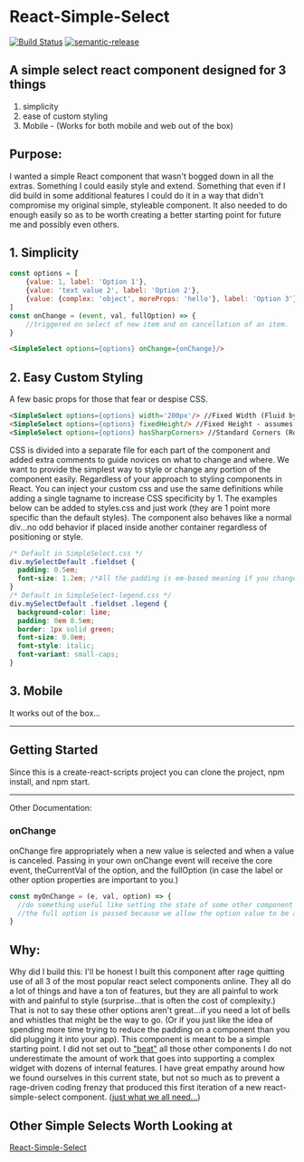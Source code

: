 # React-Simple-Select
[![Build Status](https://travis-ci.com/shaefer/react-simple-select.svg?branch=master)](https://travis-ci.com/shaefer/react-simple-select)
[![semantic-release](https://img.shields.io/badge/%20%20%F0%9F%93%A6%F0%9F%9A%80-semantic--release-e10079.svg)](https://github.com/semantic-release/semantic-release)
## A simple select react component designed for 3 things
1. simplicity 
2. ease of custom styling 
3. Mobile - (Works for both mobile and web out of the box)

## Purpose:
I wanted a simple React component that wasn't bogged down in all the extras. Something I could easily style and extend. Something that even if I did build in some additional features I could do it in a way that didn't compromise my original simple, styleable component. It also needed to do enough easily so as to be worth creating a better starting point for future me and possibly even others.

## 1. Simplicity
```javascript
const options = [
    {value: 1, label: 'Option 1'},
    {value: 'text value 2', label: 'Option 2'},
    {value: {complex: 'object', moreProps: 'hello'}, label: 'Option 3'}
]
const onChange = (event, val, fullOption) => {
    //triggered on select of new item and on cancellation of an item.
}
```
```html
<SimpleSelect options={options} onChange={onChange}/>
```

## 2. Easy Custom Styling

A few basic props for those that fear or despise CSS.
```html
<SimpleSelect options={options} width='200px'/> //Fixed Width (Fluid by default)
<SimpleSelect options={options} fixedHeight/> //Fixed Height - assumes single line of text with ellipsis (Fluid by default)
<SimpleSelect options={options} hasSharpCorners> //Standard Corners (Rounded by default)
```

CSS is divided into a separate file for each part of the component and added extra comments to guide novices on what to change and where. We want to provide the simplest way to style or change any portion of the component easily. Regardless of your approach to styling components in React.
You can inject your custom css and use the same definitions while adding a single tagname to increase CSS specificity by 1. The examples below can be added to styles.css and just work (they are 1 point more specific than the default styles). The component also behaves like a normal div...no odd behavior if placed inside another container regardless of positioning or style. 
```css
/* Default in SimpleSelect.css */
div.mySelectDefault .fieldset {
  padding: 0.5em;
  font-size: 1.2em; /*All the padding is em-based meaning if you change the font-size first you may find you are happy with the relative padding.*/
}
/* Default in SimpleSelect-legend.css */
div.mySelectDefault .fieldset .legend {
  background-color: lime;
  padding: 0em 0.5em;
  border: 1px solid green;
  font-size: 0.8em;
  font-style: italic;
  font-variant: small-caps;
}
```

## 3. Mobile
It works out of the box...

---

## Getting Started

Since this is a create-react-scripts project you can clone the project, npm install, and npm start.

---

Other Documentation:
### onChange
onChange fire appropriately when a new value is selected and when a value is canceled. Passing in your own onChange event will receive the core event, theCurrentVal of the option, and the fullOption (in case the label or other option properties are important to you.)
```javascript
const myOnChange = (e, val, option) => {
  //do something useful like setting the state of some other component that houses the Select. 
  //the full option is passed because we allow the option value to be a complex object not just a simple text value. 
}
```

## Why:
Why did I build this: I'll be honest I built this component after rage quitting use of all 3 of the most popular react select components online. They all do a lot of things and have a ton of features, but they are all painful to work with and painful to style (surprise...that is often the cost of complexity.) That is not to say these other options aren't great...if you need a lot of bells and whistles that might be the way to go. (Or if you just like the idea of spending more time trying to reduce the padding on a component than you did plugging it into your app). This component is meant to be a simple starting point. I did not set out to ["beat"](https://xkcd.com/844/) all those other components I do not underestimate the amount of work that goes into supporting a complex widget with dozens of internal features. I have great empathy around how we found ourselves in this current state, but not so much as to prevent a rage-driven coding frenzy that produced this first iteration of a new react-simple-select component. ([just what we all need...](https://xkcd.com/927/))

## Other Simple Selects Worth Looking at
[React-Simple-Select](https://github.com/gargrave/react-simple-select#readme)


